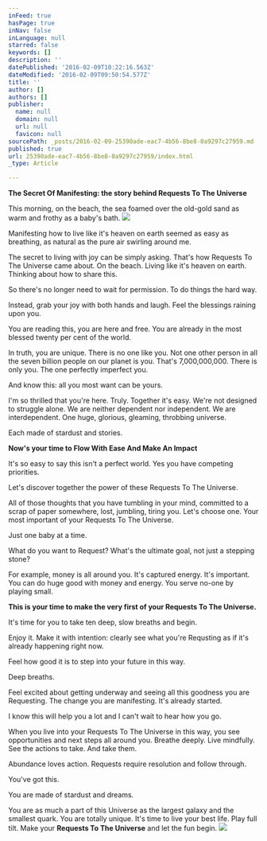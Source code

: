 ```yaml
---
inFeed: true
hasPage: true
inNav: false
inLanguage: null
starred: false
keywords: []
description: ''
datePublished: '2016-02-09T10:22:16.563Z'
dateModified: '2016-02-09T09:50:54.577Z'
title: ''
author: []
authors: []
publisher:
  name: null
  domain: null
  url: null
  favicon: null
sourcePath: _posts/2016-02-09-25390ade-eac7-4b56-8be8-0a9297c27959.md
published: true
url: 25390ade-eac7-4b56-8be8-0a9297c27959/index.html
_type: Article

---
```

**The Secret Of Manifesting: the story behind Requests To The Universe**

This morning, on the beach, the sea foamed over the old-gold sand as warm and frothy as a baby's bath.
![](https://the-grid-user-content.s3-us-west-2.amazonaws.com/2b741074-8130-4c8d-bfc8-080899bb1248.jpg)

Manifesting how to live like it's heaven on earth seemed as easy as breathing, as natural as the pure air swirling around me.

The secret to living with joy can be simply asking. That's how Requests To The Universe came about. On the beach. Living like it's heaven on earth. Thinking about how to share this.

So there's no longer need to wait for permission. To do things the hard way.

Instead, grab your joy with both hands and laugh. Feel the blessings raining upon you.

You are reading this, you are here and free. You are already in the most blessed twenty per cent of the world. 

In truth, you are unique. There is no one like you. Not one other person in all the seven billion people on our planet is you. That's 7,000,000,000\. There is only you. The one perfectly imperfect you. 

And know this: all you most want can be yours.

I'm so thrilled that you're here. Truly. Together it's easy. We're not designed to struggle alone. We are neither dependent nor independent. We are interdependent. One huge, glorious, gleaming, throbbing universe. 

Each made of stardust and stories.

**Now's your time to Flow With Ease And Make An Impact**

It's so easy to say this isn't a perfect world. Yes you have competing  priorities. 

Let's discover together the power of these Requests To The Universe.

All of those thoughts that you have tumbling in your mind, committed to a scrap of paper somewhere, lost, jumbling, tiring you. Let's choose one. Your most important of your Requests To The Universe.

Just one baby at a time.

What do you want to Request? What's the ultimate goal, not just a stepping stone?

For example, money is all around you. It's captured energy. It's important. You can do huge good with money and energy. You serve no-one by playing small.

**This is your time to make the very first of your Requests To The Universe.**

It's time for you to take ten deep, slow breaths and begin. 

Enjoy it. Make it with intention: clearly see what you're Requsting as if it's already happening right now.

Feel how good it is to step into your future in this way. 

Deep breaths.

Feel excited about getting underway and seeing all this goodness you are Requesting. The change you are manifesting. It's already started.

I know this will help you a lot and I can't wait to hear how you go.

When you live into your Requests To The Universe in this way, you see opportunities and next steps all around you. Breathe deeply. Live mindfully. See the actions to take. And take them.

Abundance loves action. Requests require resolution and follow through.

You've got this.

You are made of stardust and dreams.

You are as much a part of this Universe as the largest galaxy and the smallest quark. You are totally unique. It's time to live your best life. Play full tilt. Make your **Requests To The Universe** and let the fun begin.
![](https://the-grid-user-content.s3-us-west-2.amazonaws.com/db3c6e71-081b-455a-bd52-9d195e4a96b2.jpg)